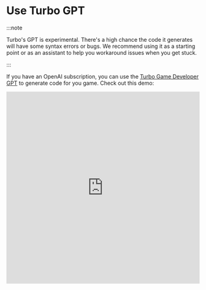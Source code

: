 # Use Turbo GPT

:::note

Turbo's GPT is experimental. There's a high chance the code it generates will have some syntax errors or bugs. We recommend using it as a starting point or as an assistant to help you workaround issues when you get stuck.

:::

If you have an OpenAI subscription, you can use the [Turbo Game Developer GPT](https://chat.openai.com/g/g-R4OO8SkIz-turbo-game-developer) to generate code for you game. Check out this demo:

<iframe width="100%" height="500" src="https://www.youtube.com/embed/PVZrjfDTG94?si=W6MKNYlHAjeys4mS" title="YouTube video player" frameborder="0" allow="accelerometer; autoplay; clipboard-write; encrypted-media; gyroscope; picture-in-picture; web-share" allowfullscreen></iframe>
